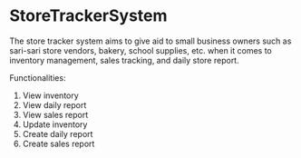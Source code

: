 # StoreTrackerSystem

The store tracker system aims to give aid to small business owners such as sari-sari store vendors, bakery, school supplies, etc. when it comes to inventory management, sales tracking, and daily store report.

Functionalities:
1. View inventory
2. View daily report
3. View sales report
4. Update inventory
5. Create daily report
6. Create sales report
